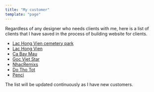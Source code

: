 ```yaml
---
title: "My customer"
template: "page"
---
```


Regardless of any designer who needs clients with me, here is a list of clients that I have saved in the process of building website for clients.

- [Lac Hong Vien cemetery park](https://lachongvien.com/)
- [Lac Hong Vien](https://lachongvien.vn/)
- [Ca Bay Mau](https://cabaymau.net/)
- [Goc Viet Star](https://gocvietstar.com/)
- [NhacRemixs](https://nhacremixs.com/)
- [Do Tho Tot](https://dothotot.vn/)
- [Penci](https://penci.me/)

The list will be updated continuously as I have new customers.
